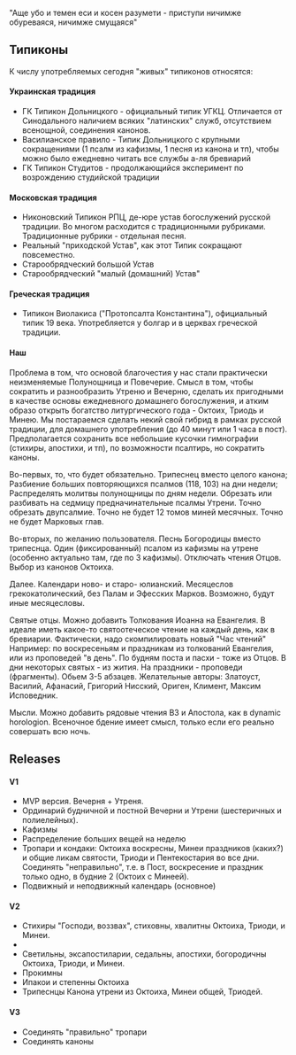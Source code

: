 "Аще убо и темен еси и косен разумети - приступи ничимже обуреваяся, ничимже смущаяся"

## Типиконы

К числу употребляемых сегодня "живых" типиконов относятся:

#### Украинская традиция

* ГК Типикон Дольницкого - официальный типик УГКЦ. Отличается от Синодального наличием всяких "латинских" служб, отсутствием всенощной, соединения канонов.
* Василианское правило - Типик Дольницкого с крупными сокращениями (1 псалм из кафизмы, 1 песня из канона и тп), чтобы можно было ежедневно читать все службы а-ля бревиарий
* ГК Типикон Студитов - продолжающийся эксперимент по возрождению студийской традиции

#### Московская традиция

* Никоновский Типикон РПЦ, де-юре устав богослужений русской традиции. Во многом расходится с традиционными рубриками. Традиционные рубрики - отдельная песня.
* Реальный "приходской Устав", как этот Типик сокращают повсеместно.
* Старообрядческий большой Устав
* Старообрядческий "малый (домашний) Устав"

#### Греческая традиция

* Типикон Виолакиса ("Протопсалта Константина"), официальный типик 19 века. Употребляется у болгар и в церквах греческой традиции.

#### Наш

Проблема в том, что основой благочестия у нас стали практически неизменяемые Полунощница и Повечерие. Смысл в том, чтобы сократить и разнообразить Утреню и Вечерню, сделать их пригодными в качестве основы ежедневного домашнего богослужения, и атким образо открыть богатство литургического года - Октоих, Триодь и Минею. Мы постараемся сделать некий свой гибрид в рамках русской традиции, для домашнего употребления (до 40 минут или 1 часа в пост).  Предполагается сохранить все небольшие кусочки гимнографии (стихиры, апостихи, и тп), по возможности псалтирь, но сократить каноны.

Во-первых, то, что будет обязательно. Трипеснец вместо целого канона; Разбиение больших повторяющихся псалмов (118, 103) на дни недели; Распределять молитвы полунощницы по дням недели. Обрезать или разбивать на седмицу предначинательные псалмы Утрени. Точно обрезать двупсалмие. Точно не будет 12 томов миней месячных. Точно не будет Марковых глав.

Во-вторых, по желанию пользователя. Песнь Богородицы вместо трипеснца. Один (фиксированный) псалом из кафизмы на утрене (особенно актуально там, где по 3 кафизмы). Отключать чтения Отцов. Выбор из канонов Октоиха.

Далее. Календари ново- и старо- юлианский. Месяцеслов грекокатолический, без Палам и Эфесских Марков. Возможно, будут иные месяцесловы.

Святые отцы. Можно добавить Толкования Иоанна на Евангелия. В идеале иметь какое-то святоотеческое чтение на каждый день, как в бревиарии. Фактически, надо скомпилировать новый "Час чтений" Например: по воскресеньям и праздникам из толкований Евангелия, или из проповедей "в день". По будням поста и пасхи - тоже из Отцов. В дни некоторых святых - из жития. На праздники - проповеди (фрагменты). Обьем 3-5 абзацев. Желательные авторы: Златоуст, Василий, Афанасий, Григорий Нисский, Ориген, Климент, Максим Исповедник.

Мысли.  Можно добавить рядовые чтения ВЗ  и Апостола, как в dynamic horologion. Всеночное бдение имеет смысл, только если его реально совершать всю ночь.

## Releases

#### V1

* MVP версия. Вечерня + Утреня.
* Ординарий будничной и постной Вечерни и Утрени (шестеричных и полиелейных).
* Кафизмы
* Распределение больших вещей на неделю
* Тропари и кондаки: Октоиха воскресны,  Минеи праздников (каких?) и общие ликам святости, Триоди и Пентекостария во все дни. Соединять "неправильно", т.е. в Пост, воскресение и праздник только одно, в будние 2 (Октоих с Минеей).
* Подвижный и неподвижный календарь (основное)

#### V2
* Стихиры "Господи, воззвах", стиховны, хвалитны Октоиха, Триоди, и Минеи.
*
* Светильны, эксапостиларии, седальны, апостихи, богородичны Октоиха, Триоди, и Минеи.
* Прокимны
* Ипакои и степенны Октоиха
* Трипеснцы Канона утрени из Октоиха, Минеи общей, Триодей.

#### V3
* Соединять "правильно" тропари
* Соединять каноны
